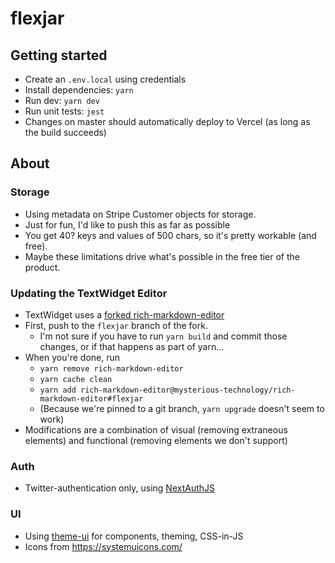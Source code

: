 # flexjar

## Getting started

- Create an `.env.local` using credentials
- Install dependencies: `yarn`
- Run dev: `yarn dev`
- Run unit tests: `jest`
- Changes on master should automatically deploy to Vercel (as long as the build succeeds)

## About

### Storage

- Using metadata on Stripe Customer objects for storage.
- Just for fun, I'd like to push this as far as possible
- You get 40? keys and values of 500 chars, so it's pretty workable (and free).
- Maybe these limitations drive what's possible in the free tier of the product.

### Updating the TextWidget Editor

- TextWidget uses a [forked rich-markdown-editor](https://github.com/mysterious-technology/rich-markdown-editor)
- First, push to the `flexjar` branch of the fork.
  - I'm not sure if you have to run `yarn build` and commit those changes, or if that happens as part of yarn...
- When you're done, run
  - `yarn remove rich-markdown-editor`
  - `yarn cache clean`
  - `yarn add rich-markdown-editor@mysterious-technology/rich-markdown-editor#flexjar`
  - (Because we're pinned to a git branch, `yarn upgrade` doesn't seem to work)
- Modifications are a combination of visual (removing extraneous elements) and functional (removing elements we don't support)

### Auth

- Twitter-authentication only, using [NextAuthJS](https://next-auth.js.org/)

### UI

- Using [theme-ui](https://theme-ui.com/components) for components, theming, CSS-in-JS
- Icons from https://systemuicons.com/
